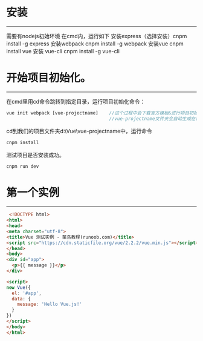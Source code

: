 # 安装
 ---
 
需要有nodejs初始环境 
在cmd内，运行如下
安装express（选择安装）cnpm install -g express
安装webpack           cnpm install -g webpack
安装vue               cnpm install vue
安装 vue-cli          cnpm install -g vue-cli


# 开始项目初始化。
---

在cmd里用cd命令跳转到指定目录，运行项目初始化命令：
```javascript
vue init webpack [vue-projectname]    //这个过程中会下载官方模板&进行项目初始化
                                      //vue-projectname文件夹会自动生成在你跳转到的目录中
```


cd到我们的项目文件夹d:\Vue\vue-projectname中，运行命令
```javascript
cnpm install
```


测试项目是否安装成功。
```javascript
cnpm run dev
```


# 第一个实例
---
```html
 <!DOCTYPE html>
<html>
<head>
<meta charset="utf-8">
<title>Vue 测试实例 - 菜鸟教程(runoob.com)</title>
<script src="https://cdn.staticfile.org/vue/2.2.2/vue.min.js"></script>
</head>
<body>
<div id="app">
  <p>{{ message }}</p>
</div>

<script>
new Vue({
  el: '#app',
  data: {
    message: 'Hello Vue.js!'
  }
})
</script>
</body>
</html>
```
